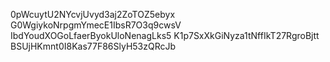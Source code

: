 0pWcuytU2NYcvjUvyd3aj2ZoTOZ5ebyx
G0WgiykoNrpgmYmecE1IbsR7O3q9cwsV
IbdYoudXOGoLfaerByokUloNenagLks5
K1p7SxXkGiNyza1tNffIkT27RgroBjtt
BSUjHKmnt0I8Kas77F86SlyH53zQRcJb
